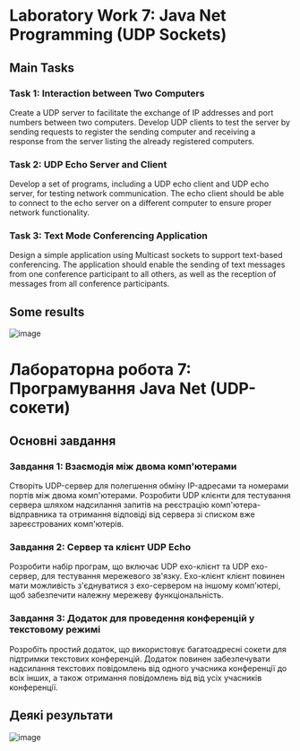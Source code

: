 # Laboratory Work 7: Java Net Programming (UDP Sockets)

## Main Tasks

### Task 1: Interaction between Two Computers

Create a UDP server to facilitate the exchange of IP addresses and port numbers between two computers. Develop UDP
clients to test the server by sending requests to register the sending computer and receiving a response from the server
listing the already registered computers.

### Task 2: UDP Echo Server and Client

Develop a set of programs, including a UDP echo client and UDP echo server, for testing network communication. The echo
client should be able to connect to the echo server on a different computer to ensure proper network functionality.

### Task 3: Text Mode Conferencing Application

Design a simple application using Multicast sockets to support text-based conferencing. The application should enable
the sending of text messages from one conference participant to all others, as well as the reception of messages from
all conference participants.

## Some results

![image](https://github.com/MaksymAndreiev/CrossPlatformProgramming/assets/29687267/7797ca76-d6b2-41ce-b2fd-c6c24d5d3188)

# Лабораторна робота 7: Програмування Java Net (UDP-сокети)

## Основні завдання

### Завдання 1: Взаємодія між двома комп'ютерами

Створіть UDP-сервер для полегшення обміну IP-адресами та номерами портів між двома комп'ютерами. Розробити UDP
клієнти для тестування сервера шляхом надсилання запитів на реєстрацію комп'ютера-відправника та отримання відповіді від сервера
зі списком вже зареєстрованих комп'ютерів.

### Завдання 2: Сервер та клієнт UDP Echo

Розробити набір програм, що включає UDP ехо-клієнт та UDP ехо-сервер, для тестування мережевого зв'язку. Ехо-клієнт
клієнт повинен мати можливість з'єднуватися з ехо-сервером на іншому комп'ютері, щоб забезпечити належну мережеву функціональність.

### Завдання 3: Додаток для проведення конференцій у текстовому режимі

Розробіть простий додаток, що використовує багатоадресні сокети для підтримки текстових конференцій. Додаток повинен забезпечувати
надсилання текстових повідомлень від одного учасника конференції до всіх інших, а також отримання повідомлень від
від усіх учасників конференції.

## Деякі результати

![image](https://github.com/MaksymAndreiev/CrossPlatformProgramming/assets/29687267/7797ca76-d6b2-41ce-b2fd-c6c24d5d3188)
